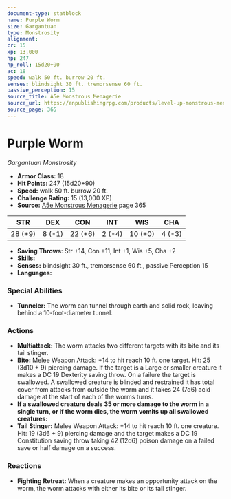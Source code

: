 ```yaml
---
document-type: statblock
name: Purple Worm
size: Gargantuan
type: Monstrosity
alignment: 
cr: 15
xp: 13,000
hp: 247
hp_roll: 15d20+90
ac: 18
speed: walk 50 ft. burrow 20 ft.
senses: blindsight 30 ft. tremorsense 60 ft. 
passive_perception: 15
source_title: A5e Monstrous Menagerie
source_url: https://enpublishingrpg.com/products/level-up-monstrous-menagerie-a5e
source_page: 365
---
```


# Purple Worm

*Gargantuan* *Monstrosity*

- **Armor Class:** 18
- **Hit Points:** 247 (15d20+90)
- **Speed:** walk 50 ft. burrow 20 ft.
- **Challenge Rating:** 15 (13,000 XP)
- **Source:** [A5e Monstrous Menagerie](https://enpublishingrpg.com/products/level-up-monstrous-menagerie-a5e) page 365

| STR | DEX | CON | INT | WIS | CHA |
| --- | --- | --- | --- | --- | --- |
| 28 (+9) | 8 (-1) | 22 (+6) | 2 (-4) | 10 (+0) | 4 (-3) |

- **Saving Throws**: Str +14, Con +11, Int +1, Wis +5, Cha +2
- **Skills:** 
- **Senses:** blindsight 30 ft., tremorsense 60 ft., passive Perception 15
- **Languages:** 

### Special Abilities

- **Tunneler:** The worm can tunnel through earth and solid rock, leaving behind a 10-foot-diameter tunnel.

### Actions

- **Multiattack:** The worm attacks two different targets with its bite and its tail stinger.
- **Bite:** Melee Weapon Attack: +14 to hit  reach 10 ft.  one target. Hit: 25 (3d10 + 9) piercing damage. If the target is a Large or smaller creature  it makes a DC 19 Dexterity saving throw. On a failure  the target is swallowed. A swallowed creature is blinded and restrained  it has total cover from attacks from outside the worm  and it takes 24 (7d6) acid damage at the start of each of the worms turns.
- **If a swallowed creature deals 35 or more damage to the worm in a single turn, or if the worm dies, the worm vomits up all swallowed creatures:** 
- **Tail Stinger:** Melee Weapon Attack: +14 to hit  reach 10 ft.  one creature. Hit: 19 (3d6 + 9) piercing damage  and the target makes a DC 19 Constitution saving throw  taking 42 (12d6) poison damage on a failed save or half damage on a success.

### Reactions

- **Fighting Retreat:** When a creature makes an opportunity attack on the worm, the worm attacks with either its bite or its tail stinger.
